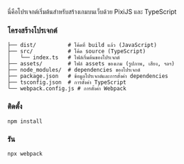 นี่คือโปรเจกต์เริ่มต้นสำหรับสร้างเกมบนเว็บด้วย PixiJS และ TypeScript

### โครงสร้างโปรเจกต์ ###
```
├── dist/          # โค้ดที่ build แล้ว (JavaScript)
├── src/           # โค้ด source (TypeScript)
│   └── index.ts   # ไฟล์เริ่มต้นของโปรเจกต์
├── assets/        # ไฟล์ assets ของเกม (รูปภาพ, เสียง, ฯลฯ)
├── node_modules/  # dependencies ของโปรเจกต์
├── package.json   # ข้อมูลโปรเจกต์และการตั้งค่า dependencies
├── tsconfig.json  # การตั้งค่า TypeScript
└── webpack.config.js # การตั้งค่า Webpack
```

### ติดตั้ง ###
```
npm install
```

### รัน ###
```
npx webpack
```
